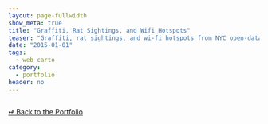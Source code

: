 ```yaml
---
layout: page-fullwidth
show_meta: true
title: "Graffiti, Rat Sightings, and Wifi Hotspots"
teaser: "Graffiti, rat sightings, and wi-fi hotspots from NYC open-data."
date: "2015-01-01"
tags:
  - web carto 
category:
  - portfolio
header: no
---
```





<img class="portfolio" src="{{site.url}}{{site.baseurl}}/images/" alt="">


[<span class="back-arrow">&#8619;</span> Back to the Portfolio](/work/)